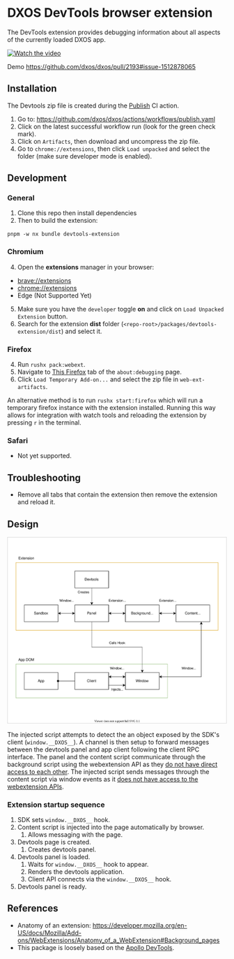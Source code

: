# DXOS DevTools browser extension

The DevTools extension provides debugging information about all aspects of the currently loaded DXOS app.

[![Watch the video](https://user-images.githubusercontent.com/36420699/210833098-ea42d197-0c4e-4b71-a83c-de2649c1a5cb.png)](https://github.com/dxos/dxos/pull/2193#issue-1512878065)

Demo https://github.com/dxos/dxos/pull/2193#issue-1512878065

## Installation

The Devtools zip file is created during the [Publish](https://github.com/dxos/dxos/blob/main/.github/workflows/publish.yaml) CI action.

1. Go to: https://github.com/dxos/dxos/actions/workflows/publish.yaml
1. Click on the latest successful workflow run (look for the green check mark).
1. Click on `Artifacts`, then download and uncompress the zip file.
1. Go to `chrome://extensions`, then click `Load unpacked` and select the folder (make sure developer mode is enabled).

## Development

### General

1. Clone this repo then install dependencies
2. Then to build the extension:

```
pnpm -w nx bundle devtools-extension
```

### Chromium

4. Open the __extensions__ manager in your browser: 

- [brave://extensions](brave://extensions)
- [chrome://extensions](chrome://extensions)
- Edge (Not Supported Yet)

5. Make sure you have the `developer` toggle __on__ and click on `Load Unpacked Extension` button.
6. Search for the extension __dist__ folder (`<repo-root>/packages/devtools-extension/dist`) and select it.

### Firefox

4. Run `rushx pack:webext`.
5. Navigate to [This Firefox](about:debugging#/runtime/this-firefox) tab of the `about:debugging` page.
6. Click `Load Temporary Add-on...` and select the zip file in `web-ext-artifacts`.

An alternative method is to run `rushx start:firefox` which will run a temporary firefox instance with the extension installed. Running this way allows for integration with watch tools and reloading the extension by pressing `r` in the terminal.

### Safari

- Not yet supported.

## Troubleshooting

- Remove all tabs that contain the extension then remove the extension and reload it.

## Design

![devtools-architecture](../../../docs/docs/design/diagrams/devtools-architecture.drawio.svg)

The injected script attempts to detect the an object exposed by the SDK's client (`window.__DXOS__`).
A channel is then setup to forward messages between the devtools panel and app client following the client RPC interface.
The panel and the content script communicate through the background script using the webextension API as they [do not have direct access to each other](https://developer.chrome.com/docs/extensions/mv3/devtools/#content-script-to-devtools).
The injected script sends messages through the content script via window events as it [does not have access to the webextension APIs](https://developer.chrome.com/docs/extensions/mv3/devtools/#evaluated-scripts-to-devtools).

### Extension startup sequence

1. SDK sets `window.__DXOS__` hook.
1. Content script is injected into the page automatically by browser.
    1. Allows messaging with the page.
1. Devtools page is created.
    1. Creates devtools panel.
1. Devtools panel is loaded.
    1. Waits for `window.__DXOS__` hook to appear.
    1. Renders the devtools application.
    1. Client API connects via the `window.__DXOS__` hook.
1. Devtools panel is ready.

## References

- Anatomy of an extension: https://developer.mozilla.org/en-US/docs/Mozilla/Add-ons/WebExtensions/Anatomy_of_a_WebExtension#Background_pages
- This package is loosely based on the [Apollo DevTools](https://github.com/apollographql/apollo-client-devtools).
